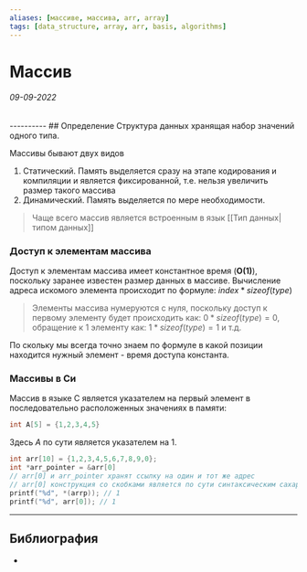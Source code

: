 ```yaml
---
aliases: [массиве, массива, arr, array]
tags: [data_structure, array, arr, basis, algorithms]
---
```

# Массив
<h6>09-09-2022</h6>
----------
## Определение
Структура данных хранящая набор значений одного типа.

Массивы бывают двух видов
1. Статический. Память выделяется сразу на этапе кодирования и компиляции и является фиксированной, т.е. нельзя увеличить размер такого массива
2. Динамический. Память выделяется по мере необходимости.

> Чаще всего массив является встроенным в язык [[Тип данных|типом данных]]


### Доступ к элементам массива
Доступ к элементам массива имеет константное время (**O(1)**), поскольку заранее известен размер данных в массиве.
Вычисление адреса искомого элемента происходит по формуле: $index *  sizeof(type)$ 
> Элементы массива нумеруются с нуля, поскольку доступ к первому элементу будет происходить как: $0 * sizeof(type) = 0$, обращение к 1 элементу как: $1 * sizeof(type) = 1$ и т.д.

По скольку мы всегда точно знаем по формуле в какой позиции находится нужный элемент - время доступа константа.

### Массивы в Си
Массив в языке С является указателем на первый элемент в последовательно расположенных значениях в памяти:
```C
int A[5] = {1,2,3,4,5}
```
Здесь *А* по сути является указателем на 1.
```C
int arr[10] = {1,2,3,4,5,6,7,8,9,0};
int *arr_pointer = &arr[0]
// arr[0] и arr_pointer хранят ссылку на один и тот же адрес
// arr[0] конструкция со скобками является по сути синтаксическим сахаром для взятия значения указателя
printf("%d", *(arrp)); // 1
printf("%d", arr[0]); // 1
```


---
## Библиография
- 

